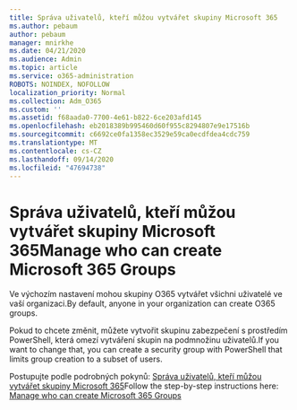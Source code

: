 ```yaml
---
title: Správa uživatelů, kteří můžou vytvářet skupiny Microsoft 365
ms.author: pebaum
author: pebaum
manager: mnirkhe
ms.date: 04/21/2020
ms.audience: Admin
ms.topic: article
ms.service: o365-administration
ROBOTS: NOINDEX, NOFOLLOW
localization_priority: Normal
ms.collection: Adm_O365
ms.custom: ''
ms.assetid: f68aada0-7700-4e61-b822-6ce203afd145
ms.openlocfilehash: eb2018389b995460d60f955c8294807e9e17516b
ms.sourcegitcommit: c6692ce0fa1358ec3529e59ca0ecdfdea4cdc759
ms.translationtype: MT
ms.contentlocale: cs-CZ
ms.lasthandoff: 09/14/2020
ms.locfileid: "47694738"
---
```

# <a name="manage-who-can-create-microsoft-365-groups"></a><span data-ttu-id="2c74c-102">Správa uživatelů, kteří můžou vytvářet skupiny Microsoft 365</span><span class="sxs-lookup"><span data-stu-id="2c74c-102">Manage who can create Microsoft 365 Groups</span></span>

<span data-ttu-id="2c74c-103">Ve výchozím nastavení mohou skupiny O365 vytvářet všichni uživatelé ve vaší organizaci.</span><span class="sxs-lookup"><span data-stu-id="2c74c-103">By default, anyone in your organization can create O365 groups.</span></span>
  
<span data-ttu-id="2c74c-104">Pokud to chcete změnit, můžete vytvořit skupinu zabezpečení s prostředím PowerShell, která omezí vytváření skupin na podmnožinu uživatelů.</span><span class="sxs-lookup"><span data-stu-id="2c74c-104">If you want to change that, you can create a security group with PowerShell that limits group creation to a subset of users.</span></span>
  
<span data-ttu-id="2c74c-105">Postupujte podle podrobných pokynů: [Správa uživatelů, kteří můžou vytvářet skupiny Microsoft 365](https://docs.microsoft.com/microsoft-365/admin/create-groups/manage-creation-of-groups)</span><span class="sxs-lookup"><span data-stu-id="2c74c-105">Follow the step-by-step instructions here: [Manage who can create Microsoft 365 Groups](https://docs.microsoft.com/microsoft-365/admin/create-groups/manage-creation-of-groups)</span></span>
  

